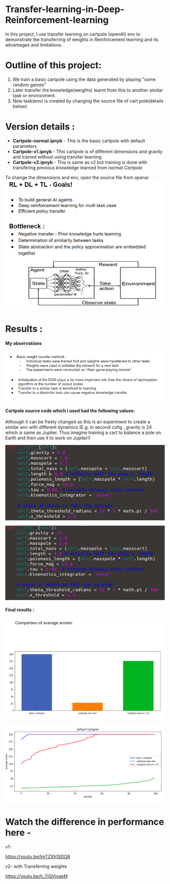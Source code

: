 # Transfer-learning-in-Deep-Reinforcement-learning
In this project, I use transfer learning on cartpole (openAI) env to demonstrate the transferring of weights in Reinforcement learning and its advantages and limitations.

# Outline of this project: 
1. We train a basic cartpole using the data generated by playing "some random games"
2. Later transfer the knowledge(weights) learnt from this to another similar task or environment.
3. New task(env) is created by changing the source file of cart pole(details below)

# Version details :
* **Cartpole-normal.ipnyb** -  This is the basic cartpole with default parameters
* **Cartpole-v1.ipnyb** - This cartpole is of different dimensions and gravity and trained without using transfer learning
* **Cartpole-v2.ipnyb** - This is same as v2 but training is done with transfering previous knowledge learned from *normal Cartpole*

To change the dimensions and env, open the source file from openai
![alt text](png/1.png)

# Results :
#### My observations

![alt text](png/2.png)

#### Cartpole source code which i used had the following values:
Although it can be freely changed as this is an experiment to create a similar env with different dynamics (E.g. in second cofig , gravity is 24 which is same as Jupiter. Thus imagine training a cart to balance a pole on Earth and then use it to work on Jupiter!)

![alt text](png/3.png)

![alt text](png/4.png)

#### Final results :

![alt text](png/5.png)

![alt text](png/6.png)


# Watch the difference in performance here -

v1- 

https://youtu.be/ImTZXh1SDQ8

v2- with Transferring weights

https://youtu.be/h_TIQVivaeM

